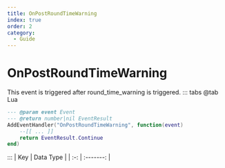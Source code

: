 ```yaml
---
title: OnPostRoundTimeWarning
index: true
order: 2
category:
  - Guide
---
```


# OnPostRoundTimeWarning
This event is triggered after round_time_warning is triggered.
::: tabs
@tab Lua
```lua
--- @param event Event
--- @return number|nil EventResult
AddEventHandler("OnPostRoundTimeWarning", function(event)
    --[[ ... ]]
    return EventResult.Continue
end)
```

:::
| Key | Data Type |
| :-: | :-------: |